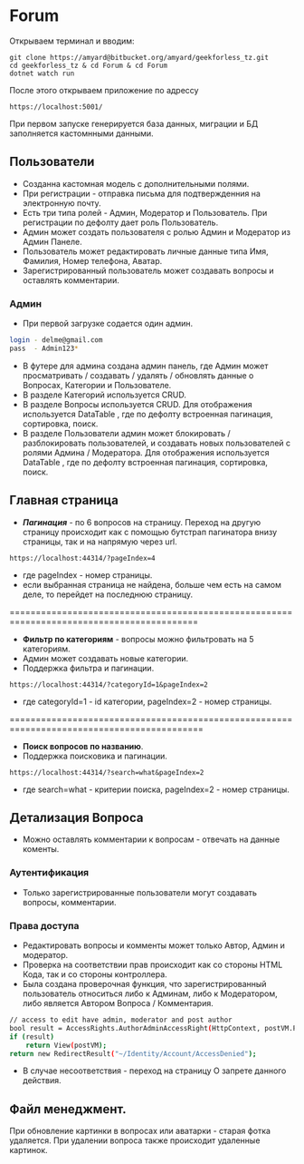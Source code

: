 # Forum
Открываем терминал и вводим:
```ssh
git clone https://amyard@bitbucket.org/amyard/geekforless_tz.git
cd geekforless_tz & cd Forum & cd Forum
dotnet watch run
```
После этого открываем приложение по адрессу
```ssh
https://localhost:5001/
```
При первом запуске генерируется база данных, миграции и БД заполняется кастомнными данными.

## Пользователи
  - Созданна кастомная модель с дополнительными полями.
  - При регистрации - отправка письма для подтвержденния на электронную почту.
  - Есть три типа ролей - Админ, Модератор и Пользователь. При регистрации по дефолту дает роль Пользователь.
  - Админ может создать пользователя с ролью Админ и Модератор из Админ Панеле.
  - Пользователь может редактировать личные данные типа Имя, Фамилия, Номер телефона, Аватар.
  - Зарегистрированный пользователь может создавать вопросы и оставлять комментарии.

### Админ
  - При первой загрузке содается один админ.
```sh
login - delme@gmail.com
pass  - Admin123*
```
  - В футере для админа создана админ панель, где Админ может просматривать / создавать / удалять / обновлять данные о Вопросах, Категории и Пользователе.
  - В разделе Категорий используется CRUD. 
  - В разделе Вопросы используется CRUD. Для отображения используется DataTable , где по дефолту встроенная пагинация, сортировка, поиск.
  - В разделе Пользователи админ может блокировать / разблокировать пользователей, и создавать новых пользователей с ролями Админа / Модератора. Для отображения используется DataTable , где по дефолту встроенная пагинация, сортировка, поиск.

## Главная страница
  - ***Пагинация*** - по 6 вопросов на страницу. Переход на другую страницу происходит как с помощью бутстрап пагинатора внизу страницы, так и на напрямую через url.
```ssh
https://localhost:44314/?pageIndex=4
```
  - где pageIndex - номер страницы.
  - если выбранная страница не найдена, больше чем есть на самом деле, то перейдет на последнюю страницу.
  
==========================================================================================
  - **Фильтр по категориям** - вопросы можно фильтровать на 5 категориям. 
  - Админ может создавать новые категории.
  - Поддержка фильтра и пагинации.
```ssh
https://localhost:44314/?categoryId=1&pageIndex=2
```
  - где categoryId=1 - id категории, pageIndex=2 - номер страницы.
  
===========================================================================================
  - **Поиск вопросов по названию**.
  - Поддержка поисковика и пагинации.
```ssh
https://localhost:44314/?search=what&pageIndex=2
```
  - где search=what - критерии поиска, pageIndex=2 - номер страницы.

## Детализация Вопроса
  - Можно оставлять комментарии к вопросам - отвечать на данные коменты.


### Аутентификация
  - Только зарегистрированные пользователи могут создавать вопросы, комментарии.

### Права доступа
  - Редактировать вопросы и комменты может только Автор, Админ и модератор.
  - Проверка на соответствии прав происходит как со стороны HTML Кода, так и со стороны контроллера. 
  - Была создана проверочная функция, что зарегистрированный пользователь относиться либо к Админам, либо к Модератором, либо является Автором Вопроса / Комментария.
```sh
// access to edit have admin, moderator and post author
bool result = AccessRights.AuthorAdminAccessRight(HttpContext, postVM.Post.ApplicationUserId, _db);
if (result)
    return View(postVM);
return new RedirectResult("~/Identity/Account/AccessDenied");
```
  - В случае несоответствия - переход на страницу О запрете данного действия.


## Файл менеджмент.
При обновление картинки в вопросах или аватарки - старая фотка удаляется. При удалении вопроса также происходит удаленные картинок.
